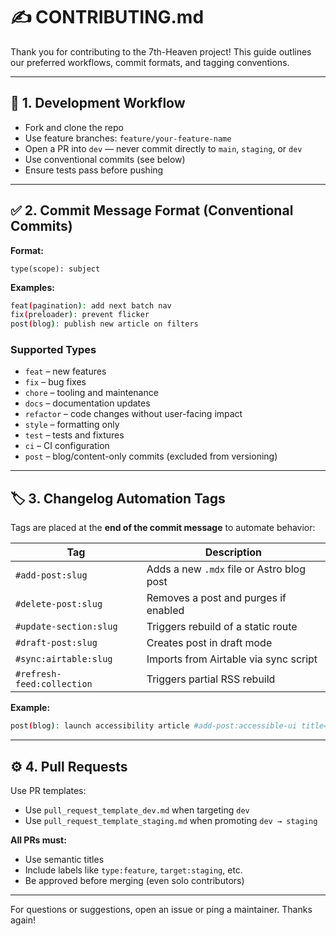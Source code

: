 # ✍️ CONTRIBUTING.md

Thank you for contributing to the 7th-Heaven project!
This guide outlines our preferred workflows, commit formats, and tagging conventions.

---

## 🧪 1. Development Workflow

- Fork and clone the repo
- Use feature branches: `feature/your-feature-name`
- Open a PR into `dev` — never commit directly to `main`, `staging`, or `dev`
- Use conventional commits (see below)
- Ensure tests pass before pushing

---

## ✅ 2. Commit Message Format (Conventional Commits)

**Format:**
```
type(scope): subject
```

**Examples:**
```bash
feat(pagination): add next batch nav
fix(preloader): prevent flicker
post(blog): publish new article on filters
```

### Supported Types
- `feat` – new features
- `fix` – bug fixes
- `chore` – tooling and maintenance
- `docs` – documentation updates
- `refactor` – code changes without user-facing impact
- `style` – formatting only
- `test` – tests and fixtures
- `ci` – CI configuration
- `post` – blog/content-only commits (excluded from versioning)

---

## 🏷️ 3. Changelog Automation Tags

Tags are placed at the **end of the commit message** to automate behavior:

| Tag                        | Description                               |
| -------------------------- | ----------------------------------------- |
| `#add-post:slug`           | Adds a new `.mdx` file or Astro blog post |
| `#delete-post:slug`        | Removes a post and purges if enabled      |
| `#update-section:slug`     | Triggers rebuild of a static route        |
| `#draft-post:slug`         | Creates post in draft mode                |
| `#sync:airtable:slug`      | Imports from Airtable via sync script     |
| `#refresh-feed:collection` | Triggers partial RSS rebuild              |

**Example:**
```bash
post(blog): launch accessibility article #add-post:accessible-ui title="Accessible UI" date="2025-04-17"
```

---

## ⚙️ 4. Pull Requests

Use PR templates:
- Use `pull_request_template_dev.md` when targeting `dev`
- Use `pull_request_template_staging.md` when promoting `dev → staging`

**All PRs must:**
- Use semantic titles
- Include labels like `type:feature`, `target:staging`, etc.
- Be approved before merging (even solo contributors)

---

For questions or suggestions, open an issue or ping a maintainer. Thanks again!
